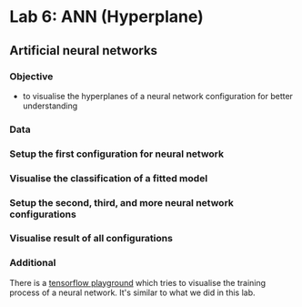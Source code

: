 # Lab 6: ANN (Hyperplane)

## Artificial neural networks

### Objective
- to visualise the hyperplanes of a neural network configuration for better understanding

### Data

### Setup the first configuration for neural network

### Visualise the classification of a fitted model

### Setup the second, third, and more neural network configurations 

### Visualise result of all configurations

### Additional
There is a [tensorflow playground](https://playground.tensorflow.org/) which tries to visualise the training process of a neural network. It's similar to what we did in this lab.